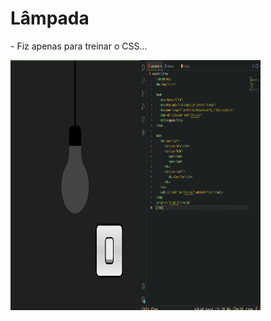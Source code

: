 # Lâmpada 

<p> - Fiz apenas para treinar o CSS... </p>

<img src="https://github.com/NemesioFVF/Lampada/blob/main/Lampada/GIF%2007-11-2021%2011-46-22.gif?raw=true" width="400" height="400" />
